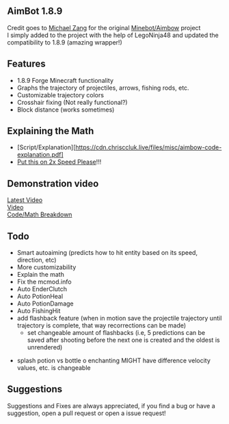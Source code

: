 ## AimBot 1.8.9

Credit goes to [Michael Zang](https://github.com/michaelzangl) for the original [Minebot/Aimbow](https://github.com/michaelzangl/minebot/tree/forge-1.8.9/AimBow) project
<br>I simply added to the project with the help of LegoNinja48 and updated the compatibility to 1.8.9 (amazing wrapper!)

## Features

- 1.8.9 Forge Minecraft functionality
- Graphs the trajectory of projectiles, arrows, fishing rods, etc.
- Customizable trajectory colors
- Crosshair fixing (Not really functional?)
- Block distance (works sometimes)

## Explaining the Math
- [Script/Explanation][https://cdn.chrisccluk.live/files/misc/aimbow-code-explanation.pdf]
- [Put this on 2x Speed Please]([https://www.youtube.com/channel/UCyjficiLV37wXhT3VBkp0ew](https://www.youtube.com/watch?v=IVCrKG-963A))!!!

## Demonstration video
[Latest Video](https://youtu.be/P63V_68TwI0)<br>
[Video](https://youtu.be/TnqWZ5gxEG4)<br>
[Code/Math Breakdown](https://www.youtube.com/watch?v=IVCrKG-963A)

## Todo
- Smart autoaiming (predicts how to hit entity based on its speed, direction, etc)
- More customizability
- Explain the math
- Fix the mcmod.info
- Auto EnderClutch
- Auto PotionHeal
- Auto PotionDamage
- Auto FishingHit
- add flashback feature (when in motion save the projectile trajectory until trajectory is complete, that way recorrections can be made)
   * set changeable amount of flashbacks (i.e, 5 predictions can be saved after shooting before the next one is created and the oldest is unrendered)

* splash potion vs bottle o enchanting MIGHT have difference velocity values, etc. is changeable

## Suggestions

Suggestions and Fixes are always appreciated, if you find a bug or have a suggestion, open a pull request or open a issue request!

